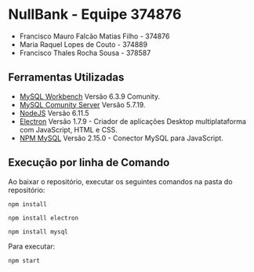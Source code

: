 # NullBank - Equipe 374876

* Francisco Mauro Falcão Matias Filho - 374876
* Maria Raquel Lopes de Couto - 374889
* Francisco Thales Rocha Sousa - 378587

## Ferramentas Utilizadas

* [MySQL Workbench](https://www.mysql.com/products/workbench/) Versão 6.3.9 Comunity.
* [MySQL Comunity Server](https://dev.mysql.com/downloads/mysql/) Versão 5.7.19.
* [NodeJS](https://nodejs.org/en/) Versão 6.11.5
* [Electron](https://electron.atom.io/) Versão 1.7.9 - Criador de aplicações Desktop multiplataforma com JavaScript, HTML e CSS.
* [NPM MySQL](https://www.npmjs.com/package/mysql) Versão 2.15.0 - Conector MySQL para JavaScript.

## Execução por linha de Comando

Ao baixar o repositório, executar os seguintes comandos na pasta do repositório:

`npm install`

`npm install electron`

`npm install mysql`

Para executar:

`npm start`